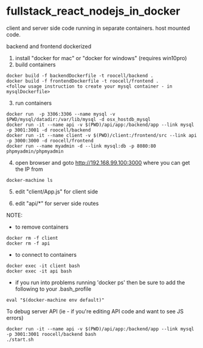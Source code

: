 # fullstack_react_nodejs_in_docker
client and server side code running in separate containers. host mounted code.


backend and frontend dockerized
1. install "docker for mac" or "docker for windows" (requires win10pro)
2. build containers

```
docker build -f backendDockerfile -t roocell/backend .
docker build -f frontendDockerfile -t roocell/frontend .
<follow usage instruction to create your mysql container - in mysqlDockerfile>
```

3. run containers
```
docker run  -p 3306:3306 --name mysql -v $PWD/mysql/datadir:/var/lib/mysql -d osx_hostdb_mysql
docker run -it --name api -v $(PWD)/api/app:/backend/app --link mysql -p 3001:3001 -d roocell/backend
docker run -it --name client -v $(PWD)/client:/frontend/src --link api -p 3000:3000 -d roocell/frontend
docker run --name myadmin -d --link mysql:db -p 8080:80 phpmyadmin/phpmyadmin
```

4. open browser and goto http://192.168.99.100:3000 where you can get the IP from
```
docker-machine ls
```

5. edit "client/App.js" for client side

6. edit "api/*" for server side routes

NOTE:
- to remove containers
```
docker rm -f client
docker rm -f api
```
- to connect to containers
```
docker exec -it client bash
docker exec -it api bash
```
- if you run into problems running 'docker ps' then be sure to add the following to your .bash_profile
```
eval "$(docker-machine env default)"
```

To debug server API (ie - if you're editing API code and want to see JS errors)
```
docker run -it --name api -v $(PWD)/api/app:/backend/app --link mysql -p 3001:3001 roocell/backend bash
./start.sh
```

